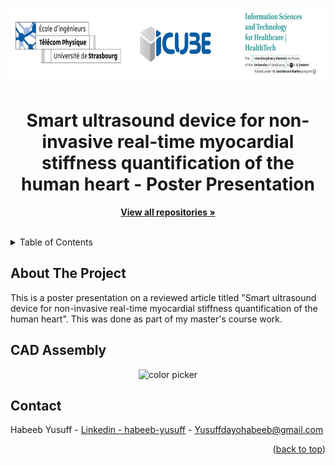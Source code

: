 <!-- Improved compatibility of back to top link: See: https://github.com/othneildrew/Best-README-Template/pull/73 -->
<a name="readme-top"></a>



<!-- PROJECT LOGO -->
<br />
<div align="center">
  <a href="https://healthtech.unistra.fr/">
    <img src="Images/logo.JPG" alt="Logo" width="720" height="120">
  </a>

  <h1 align="center">Smart ultrasound device for non-invasive real-time 
myocardial stiffness quantification of the human heart - Poster Presentation</h1>

  <p align="center">
    <a href="https://github.com/Habeeb-Yusuff?tab=repositories"><strong>View all repositories  »</strong></a>
    <br />
    <br />
  </p>
</div>



<!-- TABLE OF CONTENTS -->
<details>
  <summary>Table of Contents</summary>
  <ol>
    <li>
      <a href="#about-the-project">About The Project</a>
  </ol>
</details>



<!-- ABOUT THE PROJECT -->
## About The Project

This is a poster presentation on a reviewed article titled "Smart ultrasound device for non-invasive real-time myocardial stiffness quantification of the human heart". This was done as part of my master's course work.



## CAD Assembly

<div align="center">
    <img width="600" src="Images/Pantograph.gif" alt="color picker" />
</div>









<!-- CONTACT -->
## Contact

Habeeb Yusuff - [Linkedin - habeeb-yusuff](https://linkedin.com/in/habeeb-yusuff-347736176/) - Yusuffdayohabeeb@gmail.com

<p align="right">(<a href="#readme-top">back to top</a>)</p>



